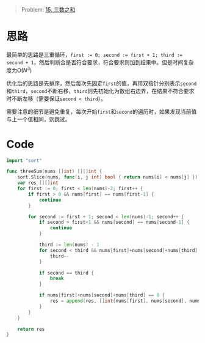 
> Problem: [15. 三数之和](https://leetcode.cn/problems/3sum/description/)



# 思路
最简单的思路是三重循环，`first := 0; second := first + 1; third := second + 1`，然后判断合是否符合要求，符合要求则加到结果中。但是时间复杂度为O($N^3$)

优化后的思路是先排序，然后每次先固定`first`的值，再用双指针分别表示`second`和`third`，`second`不断右移，`third`则先初始化为数组右边界，在结果不符合要求时不断左移（需要保证`second < third`）。

需要注意的细节是避免重复，每次开始`first`和`second`的遍历时，如果发现当前值与上一个值相同，则跳过。




# Code
```go
import "sort"

func threeSum(nums []int) [][]int {
	sort.Slice(nums, func(i, j int) bool { return nums[i] < nums[j] })
	var res [][]int
	for first := 0; first < len(nums)-2; first++ {
		if first > 0 && nums[first] == nums[first-1] {
			continue
		}

		for second := first + 1; second < len(nums)-1; second++ {
			if second > first+1 && nums[second] == nums[second-1] {
				continue
			}

			third := len(nums) - 1
			for second < third && nums[first]+nums[second]+nums[third] > 0 {
				third--
			}

			if second == third {
				break
			}

			if nums[first]+nums[second]+nums[third] == 0 {
				res = append(res, []int{nums[first], nums[second], nums[third]})
			}
		}
	}

	return res
}
```
  
